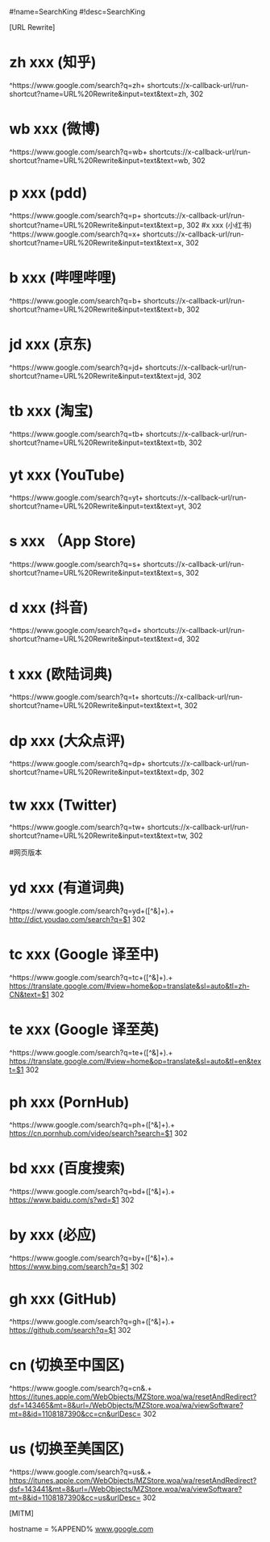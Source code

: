 #!name=SearchKing
#!desc=SearchKing

[URL Rewrite]

# zh    xxx (知乎)
^https:\/\/www\.google\.com\/search\?q=zh\+ shortcuts://x-callback-url/run-shortcut?name=URL%20Rewrite&input=text&text=zh, 302
# wb    xxx (微博)
^https:\/\/www\.google\.com\/search\?q=wb\+ shortcuts://x-callback-url/run-shortcut?name=URL%20Rewrite&input=text&text=wb, 302
# p    xxx (pdd)
^https:\/\/www\.google\.com\/search\?q=p\+ shortcuts://x-callback-url/run-shortcut?name=URL%20Rewrite&input=text&text=p, 302
#x    xxx (小红书)
^https:\/\/www\.google\.com\/search\?q=x\+ shortcuts://x-callback-url/run-shortcut?name=URL%20Rewrite&input=text&text=x, 302
# b xxx (哔哩哔哩)
^https:\/\/www\.google\.com\/search\?q=b\+ shortcuts://x-callback-url/run-shortcut?name=URL%20Rewrite&input=text&text=b, 302
# jd  xxx (京东)
^https:\/\/www\.google\.com\/search\?q=jd\+ shortcuts://x-callback-url/run-shortcut?name=URL%20Rewrite&input=text&text=jd, 302
# tb  xxx (淘宝)
^https:\/\/www\.google\.com\/search\?q=tb\+ shortcuts://x-callback-url/run-shortcut?name=URL%20Rewrite&input=text&text=tb, 302
# yt  xxx (YouTube)
^https:\/\/www\.google\.com\/search\?q=yt\+ shortcuts://x-callback-url/run-shortcut?name=URL%20Rewrite&input=text&text=yt, 302
# s    xxx （App Store)
^https:\/\/www\.google\.com\/search\?q=s\+ shortcuts://x-callback-url/run-shortcut?name=URL%20Rewrite&input=text&text=s, 302
# d    xxx (抖音)
^https:\/\/www\.google\.com\/search\?q=d\+ shortcuts://x-callback-url/run-shortcut?name=URL%20Rewrite&input=text&text=d, 302
# t    xxx (欧陆词典)
^https:\/\/www\.google\.com\/search\?q=t\+ shortcuts://x-callback-url/run-shortcut?name=URL%20Rewrite&input=text&text=t, 302
# dp    xxx (大众点评)
^https:\/\/www\.google\.com\/search\?q=dp\+ shortcuts://x-callback-url/run-shortcut?name=URL%20Rewrite&input=text&text=dp, 302
# tw    xxx (Twitter)
^https:\/\/www\.google\.com\/search\?q=tw\+ shortcuts://x-callback-url/run-shortcut?name=URL%20Rewrite&input=text&text=tw, 302



#网页版本
# yd  xxx (有道词典)
^https:\/\/www\.google\.com\/search\?q=yd\+([^&]+).+ http://dict.youdao.com/search?q=$1 302
# tc xxx (Google 译至中)
^https:\/\/www\.google\.com\/search\?q=tc\+([^&]+).+ https://translate.google.com/#view=home&op=translate&sl=auto&tl=zh-CN&text=$1 302
# te xxx (Google 译至英)
^https:\/\/www\.google\.com\/search\?q=te\+([^&]+).+ https://translate.google.com/#view=home&op=translate&sl=auto&tl=en&text=$1 302
# ph  xxx (PornHub)
^https:\/\/www\.google\.com\/search\?q=ph\+([^&]+).+ https://cn.pornhub.com/video/search?search=$1 302
# bd  xxx (百度搜索)
^https:\/\/www\.google\.com\/search\?q=bd\+([^&]+).+ https://www.baidu.com/s?wd=$1 302
# by  xxx (必应)
^https:\/\/www\.google\.com\/search\?q=by\+([^&]+).+ https://www.bing.com/search?q=$1 302
# gh    xxx (GitHub)
^https:\/\/www\.google\.com\/search\?q=gh\+([^&]+).+ https://github.com/search?q=$1 302


# cn  (切换至中国区)
^https:\/\/www\.google\.com\/search\?q=cn&.+ https://itunes.apple.com/WebObjects/MZStore.woa/wa/resetAndRedirect?dsf=143465&mt=8&url=/WebObjects/MZStore.woa/wa/viewSoftware?mt=8&id=1108187390&cc=cn&urlDesc= 302
# us  (切换至美国区)
^https:\/\/www\.google\.com\/search\?q=us&.+ https://itunes.apple.com/WebObjects/MZStore.woa/wa/resetAndRedirect?dsf=143441&mt=8&url=/WebObjects/MZStore.woa/wa/viewSoftware?mt=8&id=1108187390&cc=us&urlDesc= 302

[MITM]

hostname = %APPEND% www.google.com
